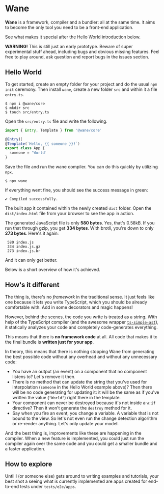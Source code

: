 # Wane

**Wane** is a framework, compiler and a bundler: all at the same time.
It aims to become the only tool you need to be a front-end application.

See what makes it special after the Hello World introduction below.

**WARNING!** This is still just an early prototype.
Beware of super experimental stuff ahead, including bugs and obvious missing features.
Feel free to play around, ask question and report bugs in the issues section.

## Hello World

To get started, create an empty folder for your project and do the usual `npm init` ceremony.
Then install `wane`, create a new folder `src` and within it a file `entry.ts`.

```
$ npm i @wane/core
$ mkdir src
$ touch src/entry.ts
```

Open the `src/entry.ts` file and write the following.

```typescript
import { Entry, Template } from '@wane/core'

@Entry()
@Template(`Hello, {{ someone }}!`)
export class App {
  someone = 'World'
}
```

Save the file and run the wane compiler.
You can do this quickly by utilizing `npx`.

```
$ npx wane
```

If everything went fine, you should see the success message in green:

```
✔ Compiled successfully.
```

The built app it contained within the newly created `dist` folder.
Open the `dist/index.html` file from your browser to see the app in action.

The generated JavaScript file is only **580 bytes**.
Yes, that's 0.58kB. 
If you run that through gzip, you get **334 bytes**.
With brotli, you're down to only **273 bytes**.
Here's it again: 

```text
 580 index.js
 334 index.js.gz
 273 index.js.br
``` 

And it can only get better.

Below is a short overview of how it's achieved.

## How's it different

The thing is, there's no _framework_ in the traditional sense.
It just feels like one because it lets you write TypeScript, which you should be already comfortable with.
Add in some decorators and magic happens!

However, behind the scenes, the code you write is treated as a string.
With help of the TypeScript compiler (and the awesome wrapper [`ts-simple-ast`](https://github.com/dsherret/ts-simple-ast)), it statically analyzes your code and completely code-generates everything.

This means that there is **no framework code** at all. 
All code that makes it to the final bundle is **written just for your app**.

In theory, this means that there is nothing stopping Wane from generating the best possible code without any overhead and without any unnecessary code:

- You have an output (an event) on a component that no component listens to? Let's remove it then.
- There is no method that can update the string that you've used for interpolation (`someone` in the Hello World example above)? Then there will be no code generating for updating it: it will be the same as if you've written the value (`"World"`) right there in the template.
- Your component can never be destroyed because it's not inside a `w:if` directive? Then it won't generate the `destroy` method for it.
- Say when you fire an event, you change a variable. A variable that is not bound to the view. So let's not even run the change detection algorithm or re-render anything. Let's only update your model. 

And the best thing is, improvements like these are happening in the compiler.
When a new feature is implemented, you could just run the compiler again over the same code and you could get a smaller bundle and a faster application.

## How to explore

Until I (or someone else) gets around to writing examples and tutorials, your best shot a seeing what is currently implemented are apps created for end-to-end tests under `tests/e2e/apps`.
